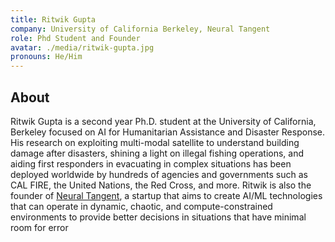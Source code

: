 ```yaml
---
title: Ritwik Gupta
company: University of California Berkeley, Neural Tangent
role: Phd Student and Founder
avatar: ./media/ritwik-gupta.jpg
pronouns: He/Him
---
```

## About

Ritwik Gupta is a second year Ph.D. student at the University of California, Berkeley focused on AI for Humanitarian Assistance and Disaster Response. His research on exploiting multi-modal satellite to understand building damage after disasters, shining a light on illegal fishing operations, and aiding first responders in evacuating in complex situations has been deployed worldwide by hundreds of agencies and governments such as CAL FIRE, the United Nations, the Red Cross, and more. Ritwik is also the founder of [Neural Tangent](https://neuraltangent.com/), a startup that aims to create AI/ML technologies that can operate in dynamic, chaotic, and compute-constrained environments to provide better decisions in situations that have minimal room for error
